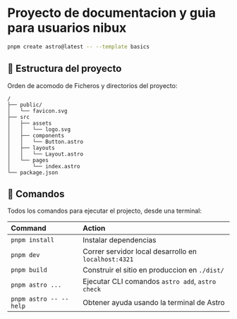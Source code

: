 # Proyecto de documentacion y guia para usuarios nibux

```sh
pnpm create astro@latest -- --template basics
```

## 🚀 Estructura del proyecto

Orden de acomodo de Ficheros y directorios del proyecto:

```text
/
├── public/
│   └── favicon.svg
├── src
│   ├── assets
│   │   └── logo.svg
│   ├── components
│   │   └── Button.astro
│   ├── layouts
│   │   └── Layout.astro
│   └── pages
│       └── index.astro
└── package.json
```

## 🧞 Comandos

Todos los comandos para ejecutar el projecto, desde una terminal:

| Command                   | Action                                           |
| :------------------------ | :----------------------------------------------- |
| `pnpm install`             | Instalar dependencias                            |
| `pnpm dev`             | Correr servidor local desarrollo en `localhost:4321`      |
| `pnpm build`           | Construir el sitio en produccion en `./dist/`          |
| `pnpm astro ...`       | Ejecutar CLI comandos `astro add`, `astro check` |
| `pnpm astro -- --help` | Obtener ayuda usando la terminal de Astro        |
